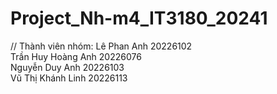 # Project_Nh-m4_IT3180_20241
// Thành viên nhóm: 
Lê Phan Anh 20226102 <br>
Trần Huy Hoàng Anh 20226076 <br>
Nguyễn Duy Anh 20226103 <br>
Vũ Thị Khánh Linh 20226113 <br>
